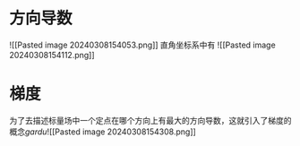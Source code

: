 # 方向导数

![[Pasted image 20240308154053.png]]
直角坐标系中有
![[Pasted image 20240308154112.png]]
# 梯度
为了去描述标量场中一个定点在哪个方向上有最大的方向导数，这就引入了梯度的概念$gardu$![[Pasted image 20240308154308.png]]
